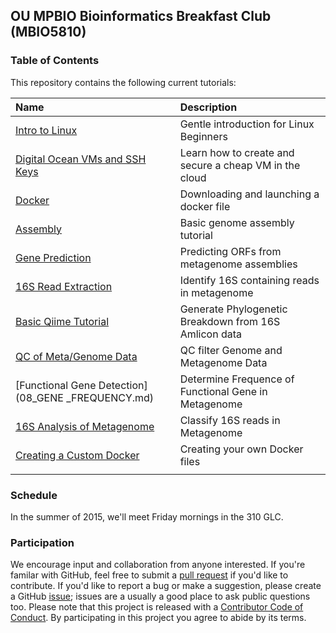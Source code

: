 ## OU MPBIO Bioinformatics Breakfast Club (MBIO5810)

### Table of Contents
This repository contains the following current tutorials:

 Name | Description |
 :--- | :---------- |
| [Intro to Linux](00_INTRO_TO_LINUX.md) | Gentle introduction for Linux Beginners |
| [Digital Ocean VMs and SSH Keys](01_SSH_KEYS.md) | Learn how to create and secure a cheap VM in the cloud |
| [Docker](02_PULLING_A_DOCKER_REPO.md) | Downloading and launching a docker file |
| [Assembly](03_ASSEMBLY_TUTORIAL.md) | Basic genome assembly tutorial |
| [Gene Prediction](04_GENE_PREDICTION.md) | Predicting ORFs from metagenome assemblies |
| [16S Read Extraction](05_16S_READS_FROM_METAGENOME.md) | Identify 16S containing reads in metagenome |
| [Basic Qiime Tutorial](06_BASIC_QIIME_TUTORIAL.md) | Generate Phylogenetic Breakdown from 16S Amlicon data |
| [QC of Meta/Genome Data](07_GENOME_DATA_QC.md ) | QC filter Genome and Metagenome Data |
| [Functional Gene Detection](08_GENE _FREQUENCY.md) | Determine Frequence of Functional Gene in Metagenome |
| [16S Analysis of Metagenome](09_QIIME_16S_IN_METAGENOME.md) | Classify 16S reads in Metagenome |
| [Creating a Custom Docker](10_CREADING_A_DOCKER.md) | Creating your own Docker files |
| []() |  |


### Schedule
In the summer of 2015, we'll meet Friday mornings in the 310 GLC.

### Participation
We encourage input and collaboration from anyone interested.  If you're familar with GitHub, feel free to submit a [pull request](https://github.com/bwawrik/MBIO5810/pulls) if you'd like to contribute.  If you'd like to report a bug or make a suggestion, please create a GitHub [issue](https://github.com/bwawrik/MBIO5810/issues); issues are a usually a good place to ask public questions too.  Please note that this project is released with a [Contributor Code of Conduct](conduct.md). By participating in this project you agree to abide by its terms.
